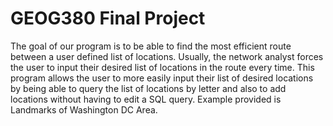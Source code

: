 # GEOG380 Final Project
The goal of our program is to be able to find the most efficient route between a user defined list of locations. Usually, the network analyst forces the user to input their desired list of locations in the route every time. This program allows the user to more easily input their list of desired locations by being able to query the list of locations by letter and also to add locations without having to edit a SQL query. Example provided is Landmarks of Washington DC Area.
